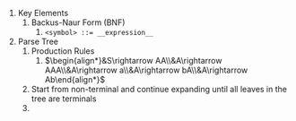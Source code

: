 1. Key Elements
	1. Backus-Naur Form (BNF)
		1. `<symbol> ::= __expression__`
2. Parse Tree
	1. Production Rules
		1. $\begin{align*}&S\rightarrow AA\\&A\rightarrow AAA\\&A\rightarrow a\\&A\rightarrow bA\\&A\rightarrow Ab\end{align*}$
	2. Start from non-terminal and continue expanding until all leaves in the tree are terminals
	3. 